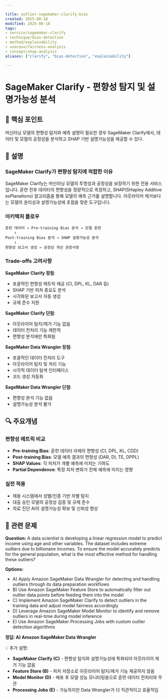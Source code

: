 ```yaml
---

title: outlier-sagemaker-clarify-bias
created: 2025-08-18
modified: 2025-08-18
tags:
- service/sagemaker-clarify
- technique/bias-detection
- method/explainability
- usecase/fairness-analysis
- concept/shap-analysis
aliases: ["clarify", "bias-detection", "explainability"]

---
```


# SageMaker Clarify - 편향성 탐지 및 설명가능성 분석

## 🎯 핵심 포인트

머신러닝 모델의 편향성 탐지와 예측 설명이 필요한 경우 SageMaker Clarify에서, 데이터 및 모델의 공정성을 분석하고 SHAP 기반 설명가능성을 제공할 수 있다.

## 📝 설명

### SageMaker Clarify가 편향성 탐지에 적합한 이유

SageMaker Clarify는 머신러닝 모델의 투명성과 공정성을 보장하기 위한 전용 서비스입니다. 훈련 전후 데이터의 편향성을 정량적으로 측정하고, SHAP(SHapley Additive exPlanations) 알고리즘을 통해 모델의 예측 근거를 설명합니다. 아웃라이어 제거보다는 모델의 윤리성과 설명가능성에 초점을 맞춘 도구입니다.

### 아키텍처 플로우

```
훈련 데이터 → Pre-training Bias 분석 → 모델 훈련 
    ↓
Post-training Bias 분석 → SHAP 설명가능성 분석 
    ↓
편향성 보고서 생성 → 공정성 개선 권장사항
```

### Trade-offs 고려사항

**SageMaker Clarify 장점**:
- 포괄적인 편향성 메트릭 제공 (CI, DPL, KL, DAR 등)
- SHAP 기반 피처 중요도 분석
- 시각화된 보고서 자동 생성
- 규제 준수 지원

**SageMaker Clarify 단점**:
- 아웃라이어 탐지/제거 기능 없음
- 데이터 전처리 기능 제한적
- 편향성 분석에만 특화됨

**SageMaker Data Wrangler 장점**:
- 포괄적인 데이터 전처리 도구
- 아웃라이어 탐지 및 처리 기능
- 시각적 데이터 탐색 인터페이스
- 코드 생성 자동화

**SageMaker Data Wrangler 단점**:
- 편향성 분석 기능 없음
- 설명가능성 분석 불가

## 🔍 주요개념

### 편향성 메트릭 비교

- **Pre-training Bias**: 훈련 데이터 자체의 편향성 (CI, DPL, KL, CDD)
- **Post-training Bias**: 모델 예측 결과의 편향성 (DAR, DI, TE, DPPL)
- **SHAP Values**: 각 피처가 개별 예측에 미치는 기여도
- **Partial Dependence**: 특정 피처 변화가 전체 예측에 미치는 영향

### 실전 적용

- 채용 시스템에서 성별/인종 기반 차별 탐지
- 대출 승인 모델의 공정성 검증 및 규제 준수
- 의료 진단 AI의 설명가능성 확보 및 신뢰성 향상

## 📝 관련 문제

**Question:** A data scientist is developing a linear regression model to predict income using age and other variables. The dataset includes extreme outliers due to billionaire incomes. To ensure the model accurately predicts for the general population, what is the most effective method for handling these outliers?

**Options:**

- A) Apply Amazon SageMaker Data Wrangler for detecting and handling outliers through its data preparation workflows
- B) Use Amazon SageMaker Feature Store to automatically filter out outlier data points before feeding them into the model
- C) Implement Amazon SageMaker Clarify to detect outliers in the training data and adjust model fairness accordingly
- D) Leverage Amazon SageMaker Model Monitor to identify and remove outliers in real-time during model inference
- E) Use Amazon SageMaker Processing Jobs with custom outlier detection algorithms

**정답: A) Amazon SageMaker Data Wrangler**

💡 추가 설명:

- **SageMaker Clarify (C)** - 편향성 탐지와 설명가능성에 특화되어 아웃라이어 제거 기능 없음
- **Feature Store (B)** - 피처 저장소로 아웃라이어 탐지/제거 기능 제공하지 않음
- **Model Monitor (D)** - 배포 후 모델 성능 모니터링용으로 훈련 데이터 전처리와 무관
- **Processing Jobs (E)** - 가능하지만 Data Wrangler가 더 직관적이고 효율적임